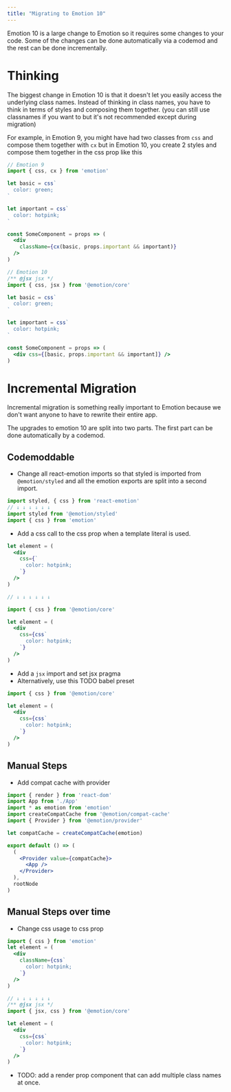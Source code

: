 ```yaml
---
title: "Migrating to Emotion 10"
---
```


Emotion 10 is a large change to Emotion so it requires some changes to your code. Some of the changes can be done automatically via a codemod and the rest can be done incrementally.

# Thinking

The biggest change in Emotion 10 is that it doesn't let you easily access the underlying class names. Instead of thinking in class names, you have to think in terms of styles and composing them together. (you can still use classnames if you want to but it's not recommended except during migration)

For example, in Emotion 9, you might have had two classes from `css` and compose them together with `cx` but in Emotion 10, you create 2 styles and compose them together in the css prop like this

```jsx
// Emotion 9
import { css, cx } from 'emotion'

let basic = css`
  color: green;
`

let important = css`
  color: hotpink;
`

const SomeComponent = props => (
  <div
    className={cx(basic, props.important && important)}
  />
)
```

```jsx
// Emotion 10
/** @jsx jsx */
import { css, jsx } from '@emotion/core'

let basic = css`
  color: green;
`

let important = css`
  color: hotpink;
`

const SomeComponent = props => (
  <div css={[basic, props.important && important]} />
)
```

# Incremental Migration

Incremental migration is something really important to Emotion because we don't want anyone to have to rewrite their entire app.

The upgrades to emotion 10 are split into two parts. The first part can be done automatically by a codemod.

## Codemoddable

* Change all react-emotion imports so that styled is imported from `@emotion/styled` and all the emotion exports are split into a second import.

```jsx
import styled, { css } from 'react-emotion'
// ↓ ↓ ↓ ↓ ↓ ↓
import styled from '@emotion/styled'
import { css } from 'emotion'
```

* Add a css call to the css prop when a template literal is used.

```jsx
let element = (
  <div
    css={`
      color: hotpink;
    `}
  />
)

// ↓ ↓ ↓ ↓ ↓ ↓

import { css } from '@emotion/core'

let element = (
  <div
    css={css`
      color: hotpink;
    `}
  />
)
```

* Add a `jsx` import and set jsx pragma
* Alternatively, use this TODO babel preset

```jsx
import { css } from '@emotion/core'

let element = (
  <div
    css={css`
      color: hotpink;
    `}
  />
)
```

## Manual Steps

* Add compat cache with provider

```jsx
import { render } from 'react-dom'
import App from './App'
import * as emotion from 'emotion'
import createCompatCache from '@emotion/compat-cache'
import { Provider } from '@emotion/provider'

let compatCache = createCompatCache(emotion)

export default () => (
  (
    <Provider value={compatCache}>
      <App />
    </Provider>
  ),
  rootNode
)
```

## Manual Steps over time

* Change css usage to css prop

```jsx
import { css } from 'emotion'
let element = (
  <div
    className={css`
      color: hotpink;
    `}
  />
)

// ↓ ↓ ↓ ↓ ↓ ↓
/** @jsx jsx */
import { jsx, css } from '@emotion/core'

let element = (
  <div
    css={css`
      color: hotpink;
    `}
  />
)
```

* TODO: add a render prop component that can add multiple class names at once.
